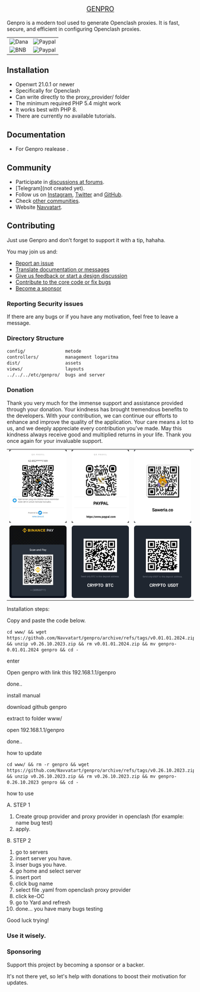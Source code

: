 <link href="dist/bootstrap-5.3.1/bootstrap.min.css" rel="stylesheet">
<link rel="stylesheet" href="dist/css/style.css">
<p align="center" style="font-size:18px">
    <a href="navvatart.com" target="_blank">
        GENPRO
    </a>
</p>

Genpro is a modern tool used to generate Openclash proxies. It is fast, secure, and efficient in configuring Openclash proxies.

<table style="width:100%">
  <tr>
    <td>
         <img class="gambar"  src="https://navvatart.com/wp-content/uploads/2023/10/gp1.png" alt="Dana">
    </td>
    <td><img class="gambar"  src="https://navvatart.com/wp-content/uploads/2023/10/gp2.png" alt="Paypal"></td>
  </tr>
    <tr>
    <td>
         <img class="gambar"  src="https://navvatart.com/wp-content/uploads/2023/10/gp3.png" alt="BNB">
    </td>
    <td><img class="gambar"  src="https://navvatart.com/wp-content/uploads/2023/10/gp4.png" alt="Paypal"></td>
  </tr>
</table>


Installation
------------
- Openwrt 21.0.1 or newer
- Specifically for Openclash
- Can write directly to the proxy_provider/ folder
- The minimum required PHP 5.4 might work
- It works best with PHP 8.
- There are currently no available tutorials.

Documentation
-------------

- For Genpro realease .

Community
---------

- Participate in [discussions at forums](#).
- [Telegram](not created yet).
- Follow us on [Instagram](https://www.instagram.com/navvatart/), [Twitter](https://twitter.com/NavvatArt)
and [GitHub](https://github.com/Navvatart/genpro).
- Check [other communities](#).
- Website [Navvatart](https://navvatart.com/web-application/).

Contributing
------------

Just use Genpro and don't forget to support it with a tip, hahaha.

You may join us and:

- [Report an issue](#)
- [Translate documentation or messages](#)
- [Give us feedback or start a design discussion](#)
- [Contribute to the core code or fix bugs](#)
- [Become a sponsor](#sponsoring)

### Reporting Security issues

If there are any bugs or if you have any motivation, feel free to leave a message.

### Directory Structure

```
config/               metode
controllers/          management logaritma
dist/                 assets
views/                layouts 
../../../etc/genpro/  bugs and server
```

### Donation 

Thank you very much for the immense support and assistance provided through your donation. Your kindness has brought tremendous benefits to the developers. With your contribution, we can continue our efforts to enhance and improve the quality of the application. Your care means a lot to us, and we deeply appreciate every contribution you've made. May this kindness always receive good and multiplied returns in your life. Thank you once again for your invaluable support.

<table style="width:100%">
  <tr>
    <td>
         <img class="gambar"  src="dist/img/dana.jpg" alt="Dana">
    </td>
    <td><img class="gambar"  src="dist/img/paypal.jpg" alt="Paypal"></td>
    <td><img class="gambar"  src="dist/img/saweria.jpg" alt="Paypal"></td>
  </tr>
    <tr>
    <td>
         <img class="gambar"  src="dist/img/BNB.jpg" alt="BNB">
    </td>
    <td><img class="gambar"  src="dist/img/BTC.jpg" alt="Paypal"></td>
    <td><img class="gambar"  src="dist/img/USDT.jpg" alt="Paypal"></td>
  </tr>
</table>


Installation steps:

Copy and paste the code below.

```
cd www/ && wget https://github.com/Navvatart/genpro/archive/refs/tags/v0.01.01.2024.zip && unzip v0.26.10.2023.zip && rm v0.01.01.2024.zip && mv genpro-0.01.01.2024 genpro && cd -

```
enter

Open genpro with link this  192.168.1.1/genpro

done..

install manual

download github genpro

extract to folder www/

open 192.168.1.1/genpro

done..

how to  update
```
cd www/ && rm -r genpro && wget https://github.com/Navvatart/genpro/archive/refs/tags/v0.26.10.2023.zip && unzip v0.26.10.2023.zip && rm v0.26.10.2023.zip && mv genpro-0.26.10.2023 genpro && cd -

```

how to use 

A. STEP 1

1. Create group provider and proxy provider in openclash (for example: name bug test)
2. apply.

B. STEP 2

1. go to servers 
2. insert server you have.
3. inser bugs you have.
4. go home and select server
5. insert port
6. click bug name
7. select file .yaml from openclash proxy provider
8. click ke-OC
9. go to Yard and refresh
10. done... you have many bugs testing


Good luck trying!

### Use it wisely.

### Sponsoring

Support this project by becoming a sponsor or a backer. 

It's not there yet, so let's help with donations to boost their motivation for updates.
